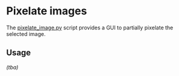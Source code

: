 # Pixelate images

The [pixelate_image.py](../pixelate_image.py) script provides a GUI
to partially pixelate the selected image.

## Usage

_(tba)_
